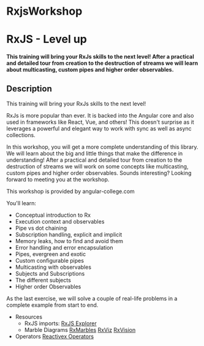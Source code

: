 # RxjsWorkshop

# RxJS - Level up 

#### This training will bring your RxJs skills to the next level! After a practical and detailed tour from creation to the destruction of streams  we will learn about multicasting, custom pipes and higher order observables.

## Description

This training will bring your RxJs skills to the next level!  

RxJs is more popular than ever. It is backed into the Angular core and also used in frameworks like React, Vue, and others!
This doesn't surprise as it leverages a powerful and elegant way to work with sync as well as async collections.

In this workshop, you will get a more complete understanding of this library. We will learn about the big and little things that make the difference in understanding!
After a practical and detailed tour from creation to the destruction of streams we will work on some concepts like multicasting, custom pipes and higher order observables.
Sounds interesting? Looking forward to meeting you at the workshop.

This workshop is provided by angular-college.com

You'll learn:
- Conceptual introduction to Rx
- Execution context and observables
- Pipe vs dot chaining
- Subscription handling, explicit and implicit
- Memory leaks, how to find and avoid them
- Error handling and error encapsulation
- Pipes, evergreen and exotic
- Custom configurable pipes
- Multicasting with observables
- Subjects and Subscriptions
- The different subjects 
- Higher order Observables

As the last exercise, we will solve a couple of real-life problems in a complete example from start to end.

- Resources
  - RxJS imports: 
    [RxJS Explorer](http://reactive.how/rxjs/explorer)
  - Marble Diagrams
    [RxMarbles](http://rxmarbles.com/)
    [RxViz](https://rxviz.com/)
    [RxVision](https://jaredforsyth.com/rxvision/examples/playground/)
- Operators
 [Reactivex Operators](http://reactivex.io/documentation/operators.html)

